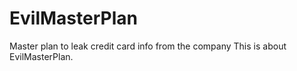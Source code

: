 # EvilMasterPlan
Master plan to leak credit card info from the company
This is about EvilMasterPlan.
